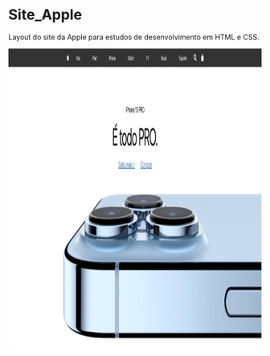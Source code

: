 # Site_Apple
Layout do site da Apple para estudos de desenvolvimento em HTML e CSS.

<img align="center" alt="site_apple" height="599" width="1280" src="https://github.com/juniatech/Site_Apple/blob/main/img_site_apple.jpeg" />
